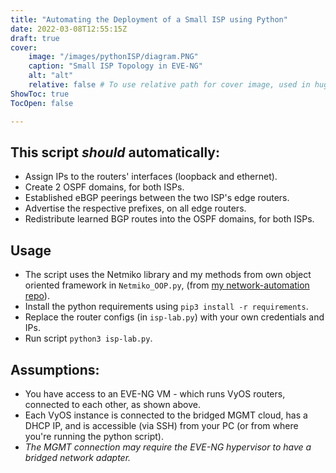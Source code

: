 ```yaml
---
title: "Automating the Deployment of a Small ISP using Python"
date: 2022-03-08T12:55:15Z
draft: true
cover:
    image: "/images/pythonISP/diagram.PNG"
    caption: "Small ISP Topology in EVE-NG"
    alt: "alt"
    relative: false # To use relative path for cover image, used in hugo Page-bundles
ShowToc: true
TocOpen: false

---
```

## This script *should* automatically:
- Assign IPs to the routers' interfaces (loopback and ethernet).
- Create 2 OSPF domains, for both ISPs.
- Established eBGP peerings between the two ISP's edge routers.
- Advertise the respective prefixes, on all edge routers.
- Redistribute learned BGP routes into the OSPF domains, for both ISPs.

## Usage
- The script uses the Netmiko library and my methods from own object oriented framework in `Netmiko_OOP.py`, (from [my network-automation repo](https://github.com/usman-umer/network-automation)).
- Install the python requirements using `pip3 install -r requirements`.
- Replace the router configs (in `isp-lab.py`) with your own credentials and IPs.
- Run script `python3 isp-lab.py`.

## Assumptions:
- You have access to an EVE-NG VM - which runs VyOS routers, connected to each other, as shown above.
- Each VyOS instance is connected to the bridged MGMT cloud, has a DHCP IP, and is accessible (via SSH) from your PC (or from where you're running the python script). 
- *The MGMT connection may require the EVE-NG hypervisor to have a bridged network adapter.*
